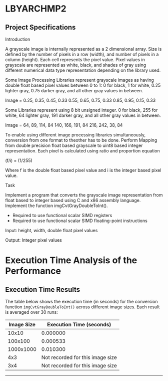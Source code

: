 # LBYARCHMP2

## Project Specifications

Introduction

A grayscale image is internally represented as a 2 dimensional array. Size is defined by the number of
pixels in a row (width), and number of pixels in a column (height). Each cell represents the pixel value.
Pixel values in grayscale are represented as white, black, and shades of gray using different numerical data 
type representation depending on the library used.

Some Image Processing Libraries represent grayscale images as having double float based pixel
values between 0 to 1: 0 for black, 1 for white, 0.25 lighter gray, 0.75 darker gray, and all other gray
values in between.

Image =
0.25, 0.35, 0.45, 0.33
0.55, 0.65, 0.75, 0.33
0.85, 0.95, 0.15, 0.33

Some Libraries represent using 8 bit unsigned integer. 0 for black, 255 for white, 64 lighter gray, 191
darker gray, and all other gray values in between.

Image =
64, 89, 114, 84
140, 166, 191, 84
216, 242, 38, 84

To enable using different image processing libraries simultaneously, conversion from one format 
to theother has to be done. Perform Mapping from double precision float based grayscale to uint8
based integer representation. Each pixel is calculated using ratio and proportion equation

(f/i) = (1/255)

Where f is the double float based pixel value and i is the integer based pixel value.

Task

Implement a program that converts the grayscale image representation from float based to integer
based using C and x86 assembly language. Implement the function imgCvtGrayDoubleToInt().

- Required to use functional scalar SIMD registers
- Required to use functional scalar SIMD floating-point instructions

Input: height, width, double float pixel values

Output: Integer pixel values

# Execution Time Analysis of the Performance

## Execution Time Results

The table below shows the execution time (in seconds) for the conversion function `imgCvtGrayDoubleToInt()` across different image sizes. Each result is averaged over 30 runs:

| **Image Size**      | **Execution Time (seconds)** |
|----------------------|------------------------------|
| 10x10               | 0.000000                    |
| 100x100             | 0.000533                    |
| 1000x1000           | 0.010300                    |
| 4x3                 | Not recorded for this image size                    |
| 3x4                 | Not recorded for this image size                   |
---
